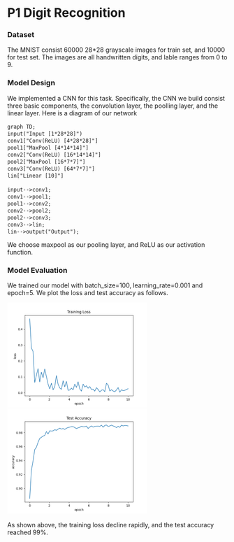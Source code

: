 # P1 Digit Recognition

### Dataset

The MNIST consist 60000 28*28 grayscale images for train set, and 10000 for test set. The images are all handwritten digits, and lable ranges from 0 to 9.

### Model Design

We implemented a CNN for this task. Specifically, the CNN we build consist three basic components, the convolution layer, the poolling layer, and the linear layer. Here is a diagram of our network

```mermaid
graph TD;
input("Input [1*28*28]")
conv1["Conv(ReLU) [4*28*28]"]
pool1["MaxPool [4*14*14]"]
conv2["Conv(ReLU) [16*14*14]"]
pool2["MaxPool [16*7*7]"]
conv3["Conv(ReLU) [64*7*7]"]
lin["Linear [10]"]

input-->conv1;
conv1-->pool1;
pool1-->conv2;
conv2-->pool2;
pool2-->conv3;
conv3-->lin;
lin-->output("Output");

```

We choose maxpool as our pooling layer, and ReLU as our activation function. 

### Model Evaluation

We trained our model with batch_size=100, learning_rate=0.001 and epoch=5. We plot the loss and test accuracy as follows.

<img src="pic\training_loss.png" alt="training_loss" style="zoom:50%;" />

<img src="pic\test_accuracy.png" alt="training_loss" style="zoom:50%;" />

As shown above, the training loss decline rapidly, and the test accuracy reached 99%.